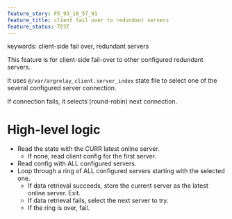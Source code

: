```yaml
---
feature_story: FS_93_18_57_91
feature_title: client fail over to redundant servers
feature_status: TEST
---
```


keywords: client-side fail over, redundant servers

This feature is for client-side fail-over to other configured redundant servers.

It uses `@/var/argrelay_client.server_index` state file
to select one of the several configured server connection.

If connection fails, it selects (round-robin) next connection.

# High-level logic

*   Read the state with the CURR latest online server.
    *   If none, read client config for the first server.
*   Read config with ALL configured servers.
*   Loop through a ring of ALL configured servers starting with the selected one.
    *   If data retrieval succeeds, store the current server as the latest online server. Exit.
    *   If data retrieval fails, select the next server to try.
    *   If the ring is over, fail.
